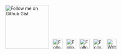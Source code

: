 <a href="https://gist.github.com/ismaxim" title="Follow me on Github Gist">
    <img
        width="141"
        alt="Follow me on Github Gist"
        src="https://raw.githubusercontent.com/ismaxim/ismaxim/master/assets/icons/gist.svg"
    /></a>
&nbsp;
<a href="https://twitter.com/ismaxim_" title="Follow me on Twitter">
    <img
        width="32"
        alt="Follow me on Twitter"
        src="https://raw.githubusercontent.com/ismaxim/ismaxim/master/assets/icons/twitter.svg"
    /></a>
&nbsp;
<a href="https://t.me/ismaxim" title="Follow me on Telegram">
    <img
        width="32"
        alt="Follow me on Telegram"
        src="https://raw.githubusercontent.com/ismaxim/ismaxim/master/assets/icons/telegram.svg"
    /></a>
&nbsp;
<!-- <a href="https://medium.com/@ismaxim" title="Follow me on Medium">
    <img
        width="32"
        alt="Follow me on Medium"
        src="https://raw.githubusercontent.com/ismaxim/ismaxim/master/assets/icons/medium.svg"
    /></a>
&nbsp; -->
<a href="https://www.pinterest.com/ismaxim/" title="Follow me on Pinterest">
    <img
        width="32"
        alt="Follow me on Pinterest"
        src="https://raw.githubusercontent.com/ismaxim/ismaxim/master/assets/icons/pinterest.svg"
    /></a>
&nbsp;
<a href="https://www.behance.net/ismaxim" title="Follow me on Behance">
    <img
        width="32"
        alt="Follow me on Behance"
        src="https://raw.githubusercontent.com/ismaxim/ismaxim/master/assets/icons/behance.svg"
    /></a>
&nbsp;
<a href="mailto:maximgrynykha@gmail.com" title="Write me to email">
    <img
        width="32"
        alt="Write me to email"
        src="https://raw.githubusercontent.com/ismaxim/ismaxim/master/assets/icons/email.svg"
    /></a>
